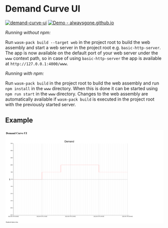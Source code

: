 # Demand Curve UI

[![demand-curve-ui](https://github.com/Alwaysgone/demand-curve-ui/actions/workflows/pipeline.yml/badge.svg?branch=master)](https://github.com/Alwaysgone/demand-curve-ui/actions/workflows/pipeline.yml) [![Demo - alwaysgone.github.io](https://img.shields.io/badge/Demo-Unavailable-green)](https://alwaysgone.github.io/demand-curve-ui/www/)

*Running without npm:*

Run `wasm-pack build --target web` in the project root to build the web assembly and start a web server in the project root e.g. `basic-http-server`. The app is now available on the default port of your web server under the `www` context path, so in case of using `basic-http-server` the app is available at `http://127.0.0.1:4000/www`.

*Running with npm:*

Run `wasm-pack build` in the project root to build the web assembly and run `npm install` in the `www` directory. When this is done it can be started using `npm run start` in the  `www` directory.
Changes to the web assembly are automatically available if `wasm-pack build` is executed in the project root with the previously started server.

## Example

![Example Demand Curve](/img/example_demand_curve.png)